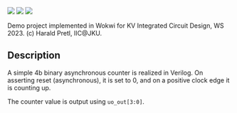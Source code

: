 ![](../../workflows/gds/badge.svg) ![](../../workflows/docs/badge.svg) ![](../../workflows/wokwi_test/badge.svg)

Demo project implemented in Wokwi for KV Integrated Circuit Design, WS 2023. (c) Harald Pretl, IIC@JKU.

## Description

A simple 4b binary asynchronous counter is realized in Verilog. On asserting reset (asynchronous), it is set to 0, and on a positive clock edge it is counting up.

The counter value is output using `uo_out[3:0]`.
